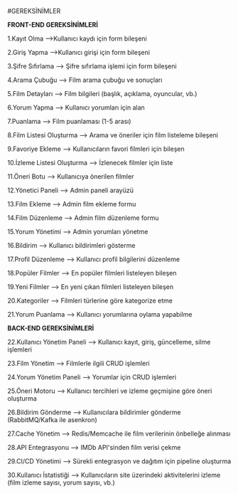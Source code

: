 #GEREKSİNİMLER

**FRONT-END GEREKSİNİMLERİ**

1.Kayıt Olma -->Kullanıcı kaydı için form bileşeni  

2.Giriş Yapma -->Kullanıcı girişi için form bileşeni  

3.Şifre Sıfırlama  --> Şifre sıfırlama işlemi için form bileşeni

4.Arama Çubuğu --> Film arama çubuğu ve sonuçları

5.Film Detayları --> Film bilgileri (başlık, açıklama, oyuncular, vb.)

6.Yorum Yapma --> Kullanıcı yorumları için alan

7.Puanlama --> Film puanlaması (1-5 arası)

8.Film Listesi Oluşturma --> Arama ve öneriler için film listeleme bileşeni

9.Favoriye Ekleme --> Kullanıcıların favori filmleri için bileşen

10.İzleme Listesi Oluşturma --> İzlenecek filmler için liste

11.Öneri Botu --> Kullanıcıya önerilen filmler

12.Yönetici Paneli --> Admin paneli arayüzü

13.Film Ekleme --> Admin film ekleme formu

14.Film Düzenleme --> Admin film düzenleme formu

15.Yorum Yönetimi --> Admin yorumları yönetme

16.Bildirim --> Kullanıcı bildirimleri gösterme

17.Profil Düzenleme --> Kullanıcı profil bilgilerini düzenleme

18.Popüler Filmler --> En popüler filmleri listeleyen bileşen

19.Yeni Filmler --> En yeni çıkan filmleri listeleyen bileşen

20.Kategoriler --> Filmleri türlerine göre kategorize etme

21.Yorum Puanlama --> Kullanıcı yorumlarına oylama yapabilme


**BACK-END GEREKSİNİMLERİ**

22.Kullanıcı Yönetim Paneli --> Kullanıcı kayıt, giriş, güncelleme, silme işlemleri

23.Film Yönetim --> Filmlerle ilgili CRUD işlemleri

24.Yorum Yönetim Paneli --> Yorumlar için CRUD işlemleri

25.Öneri Motoru --> Kullanıcı tercihleri ve izleme geçmişine göre öneri oluşturma

26.Bildirim Gönderme --> Kullanıcılara bildirimler gönderme (RabbitMQ/Kafka ile asenkron)

27.Cache Yönetim --> Redis/Memcache ile film verilerinin önbelleğe alınması

28.API Entegrasyonu --> IMDb API'sinden film verisi çekme

29.CI/CD Yönetimi --> Sürekli entegrasyon ve dağıtım için pipeline oluşturma

30.Kullanıcı İstatistiği --> Kullanıcıların site üzerindeki aktivitelerini izleme (film izleme sayısı, yorum sayısı, vb.)
